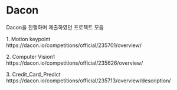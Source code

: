# Dacon

Dacon을 진행하며 제출하였던 프로젝트 모음

<p>1. Motion keypoint<br>
https://dacon.io/competitions/official/235701/overview/</p>
<p>2. Computer Vision1<br>
https://dacon.io/competitions/official/235626/overview/</p>
<p>3. Credit_Card_Predict<br>
https://dacon.io/competitions/official/235713/overview/description/</p>
